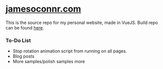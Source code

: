 # [jamesoconnr.com](https://jamesoconnr.com/)
This is the source repo for my personal website, made in VueJS. Build repo can be found [here](https://github.com/jamesoconnr/jamesoconnr.com).

### To-Do List
- Stop rotation animation script from running on all pages.
- Blog posts
- More samples/polish samples more